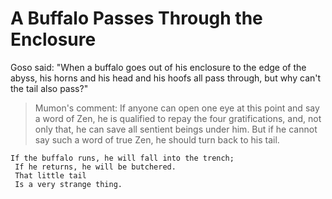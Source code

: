 # A Buffalo Passes Through the Enclosure

Goso said: "When a buffalo goes out of his enclosure to the edge of the abyss, his horns and his head and his hoofs all pass through, but why can't the tail also pass?"

> Mumon's comment: If anyone can open one eye at this point and say a word of Zen, he is qualified to repay the four gratifications, and, not only that, he can save all sentient beings under him. But if he cannot say such a word of true Zen, he should turn back to his tail.

```
If the buffalo runs, he will fall into the trench;
 If he returns, he will be butchered.
 That little tail
 Is a very strange thing.
```
